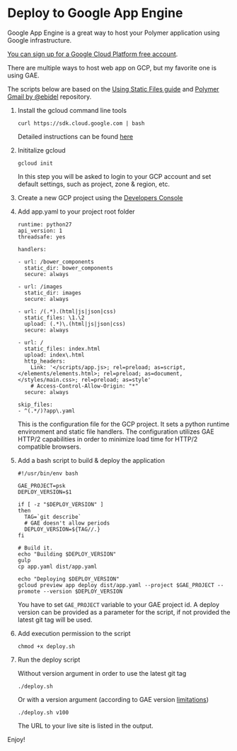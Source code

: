 # Deploy to Google App Engine

Google App Engine is a great way to host your Polymer application using Google infrastructure.

[You can sign up for a Google Cloud Platform free account](https://cloud.google.com/).

There are multiple ways to host web app on GCP, but my favorite one is using GAE.

The scripts below are based on the [Using Static Files guide](https://cloud.google.com/appengine/docs/python/gettingstartedpython27/staticfiles) and [Polymer Gmail by @ebidel](https://github.com/ebidel/polymer-gmail) repository.

1.  Install the gcloud command line tools

        curl https://sdk.cloud.google.com | bash

    Detailed instructions can be found [here](https://cloud.google.com/sdk/)

1.  Inititalize gcloud 

        gcloud init

    In this step you will be asked to login to your GCP account and set default settings, such as project, zone & region, etc.

1.  Create a new GCP project using the [Developers Console](https://console.developers.google.com/home/dashboard)

1.  Add app.yaml to your project root folder

        runtime: python27
        api_version: 1
        threadsafe: yes
        
        handlers:
        
        - url: /bower_components
          static_dir: bower_components
          secure: always
        
        - url: /images
          static_dir: images
          secure: always
        
        - url: /(.*).(html|js|json|css)
          static_files: \1.\2
          upload: (.*)\.(html|js|json|css)
          secure: always
        
        - url: /
          static_files: index.html
          upload: index\.html
          http_headers:
            Link: '</scripts/app.js>; rel=preload; as=script, </elements/elements.html>; rel=preload; as=document, </styles/main.css>; rel=preload; as=style'
            # Access-Control-Allow-Origin: "*"
          secure: always
        
        skip_files:
        - ^(.*/)?app\.yaml

    This is the configuration file for the GCP project.
    It sets a python runtime environment and static file handlers.
    The configuration utilizes GAE HTTP/2 capabilities in order to minimize load time for HTTP/2 compatible browsers.

1.  Add a bash script to build & deploy the application

        #!/usr/bin/env bash
        
        GAE_PROJECT=psk
        DEPLOY_VERSION=$1
        
        if [ -z "$DEPLOY_VERSION" ]
        then
          TAG=`git describe`
          # GAE doesn't allow periods
          DEPLOY_VERSION=${TAG//.}
        fi
        
        # Build it.
        echo "Building $DEPLOY_VERSION"
        gulp
        cp app.yaml dist/app.yaml
        
        echo "Deploying $DEPLOY_VERSION"
        gcloud preview app deploy dist/app.yaml --project $GAE_PROJECT --promote --version $DEPLOY_VERSION

    You have to set `GAE_PROJECT` variable to your GAE project id.
    A deploy version can be provided as a parameter for the script, if not provided the latest git tag will be used.

1.  Add execution permission to the script 

        chmod +x deploy.sh

1.  Run the deploy script

      Without version argument in order to use the latest git tag
      
        ./deploy.sh

      Or with a version argument (according to GAE version [limitations](https://cloud.google.com/appengine/docs/python/config/appconfig?hl=en))
      
        ./deploy.sh v100

    The URL to your live site is listed in the output.
    
Enjoy!
